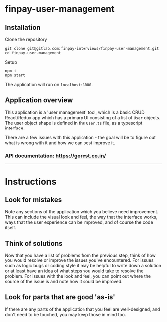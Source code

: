 # finpay-user-management


## Installation

Clone the repository
```
git clone git@gitlab.com:finpay-interviews/finpay-user-management.git
cd finpay-user-management
```
Setup
```
npm i
npm start
```
The application will run on `localhost:3000`.

## Application overview
This application is a 'user management' tool, which is a basic CRUD React/Redux app which has a primary UI consisting of a list of `User` objects. The user object shape is defined in the `User.ts` file, as a typescript interface.

There are a few issues with this application - the goal will be to figure out what is wrong with it and how we can best improve it.

### API documentation: https://gorest.co.in/
---

# Instructions

## Look for mistakes

Note any sections of the application which you believe need improvement. This can include the visual look and feel, the way that the interface works, ways that the user experience can be improved, and of course the code itself.

## Think of solutions

Now that you have a list of problems from the previous step, think of how you would resolve or improve the issues you've encountered. For issues such as logic bugs or coding style it may be helpful to write down a solution or at least have an idea of what steps you would take to resolve the problem. For issues with the look and feel, you can point out where the source of the issue is and note how it could be improved.

## Look for parts that are good 'as-is'

If there are any parts of the application that you feel are well-designed, and don't need to be touched, you may keep those in mind too.

